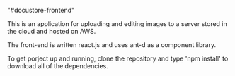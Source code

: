 "#docustore-frontend" 

This is an application for uploading and editing images to a server
stored in the cloud and hosted on AWS.

The front-end is written react.js and uses ant-d as a component library.

To get porject up and running, clone the repository and type 'npm install'
to download all of the dependencies.
